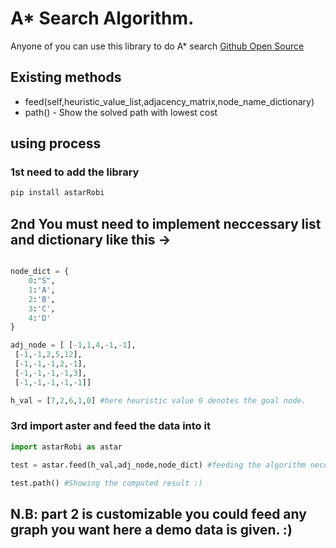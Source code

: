 # A* Search Algorithm.
Anyone of you can use this library to do A* search
[Github Open Source](https://github.com/Mrrobi/astarSearch)

## Existing methods
* feed(self,heuristic_value_list,adjacency_matrix,node_name_dictionary)
* path() - Show the solved path with lowest cost


## using process

### 1st need to add the library
```python
pip install astarRobi
```
## 2nd You must need to implement neccessary list and dictionary like this ->
```python

node_dict = {
    0:"S",
    1:'A',
    2:'B',
    3:'C',
    4:'D'
}

adj_node = [ [-1,1,4,-1,-1],
 [-1,-1,2,5,12],
 [-1,-1,-1,2,-1],
 [-1,-1,-1,-1,3],
 [-1,-1,-1,-1,-1]]

h_val = [7,2,6,1,0] #here heuristic value 0 denotes the goal node.

```
### 3rd import aster and feed the data into it
```python
import astarRobi as astar

test = astar.feed(h_val,adj_node,node_dict) #feeding the algorithm neccessary data

test.path() #Showing the computed result :)

```

## N.B: part 2 is customizable you could feed any graph you want here a demo data is given. :) 


